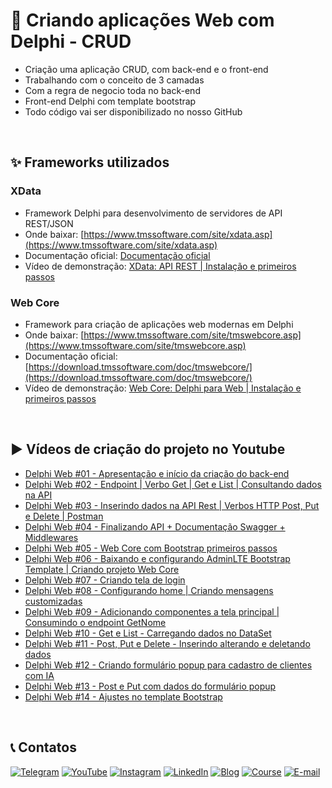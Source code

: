 # 🚀 Criando aplicações Web com Delphi - CRUD
- Criação uma aplicação CRUD, com back-end e o front-end
- Trabalhando com o conceito de 3 camadas 
- Com a regra de negocio toda no back-end 
- Front-end Delphi  com template bootstrap
- Todo código vai ser disponibilizado no nosso GitHub

<br/>

## ✨ Frameworks utilizados
### XData
- Framework Delphi para desenvolvimento de servidores de API REST/JSON
- Onde baixar: [https://www.tmssoftware.com/site/xdata.asp](https://www.tmssoftware.com/site/xdata.asp)
- Documentação oficial: [Documentação oficial](https://doc.tmssoftware.com/biz/xdata/guide/index.html)
- Vídeo de demonstração: [XData: API REST | Instalação e primeiros passos](https://www.youtube.com/watch?v=cwb6_SKbB6A&list=PLLHSz4dOnnN2Xlf7OX47cF20gbmz9-9z0&index=2)

### Web Core
- Framework para criação de aplicações web modernas em Delphi
- Onde baixar: [https://www.tmssoftware.com/site/tmswebcore.asp](https://www.tmssoftware.com/site/tmswebcore.asp)
- Documentação oficial: [https://download.tmssoftware.com/doc/tmswebcore/](https://download.tmssoftware.com/doc/tmswebcore/)
- Vídeo de demonstração: [Web Core: Delphi para Web | Instalação e primeiros passos](https://www.youtube.com/watch?v=n51xdFBRzX0&list=PLLHSz4dOnnN2Xlf7OX47cF20gbmz9-9z0&index=6)
 
<br/>

## ▶️ Vídeos de criação do projeto no Youtube
- [Delphi Web #01 - Apresentação e início da criação do back-end](https://www.youtube.com/watch?v=qrFUxkFV0vQ&list=PLLHSz4dOnnN39OimL44gj6CthKx54MNlY&index=1)
- [Delphi Web #02 - Endpoint | Verbo Get | Get e List | Consultando dados na API](https://www.youtube.com/watch?v=j5RoRTDNx3o&list=PLLHSz4dOnnN39OimL44gj6CthKx54MNlY&index=2)
- [Delphi Web #03 - Inserindo dados na API Rest | Verbos HTTP Post, Put e Delete | Postman](https://www.youtube.com/watch?v=dt23lMZmLpw&list=PLLHSz4dOnnN39OimL44gj6CthKx54MNlY&index=3)
- [Delphi Web #04 - Finalizando API + Documentação Swagger + Middlewares](https://www.youtube.com/watch?v=wx0PkzMm2Zw&list=PLLHSz4dOnnN39OimL44gj6CthKx54MNlY&index=4)
- [Delphi Web #05 - Web Core com Bootstrap primeiros passos](https://www.youtube.com/watch?v=UnICLdUoJP4&list=PLLHSz4dOnnN39OimL44gj6CthKx54MNlY&index=5)
- [Delphi Web #06 - Baixando e configurando AdminLTE Bootstrap Template | Criando projeto Web Core](https://www.youtube.com/watch?v=YAjcr_XkFkQ&list=PLLHSz4dOnnN39OimL44gj6CthKx54MNlY&index=6)
- [Delphi Web #07 - Criando tela de login](https://www.youtube.com/watch?v=594ffUxi4Cc&list=PLLHSz4dOnnN39OimL44gj6CthKx54MNlY&index=7)
- [Delphi Web #08 - Configurando home | Criando mensagens customizadas](https://www.youtube.com/watch?v=Fk3Ep3BudS4&list=PLLHSz4dOnnN39OimL44gj6CthKx54MNlY&index=8)
- [Delphi Web #09 - Adicionando componentes a tela principal | Consumindo o endpoint GetNome](https://www.youtube.com/watch?v=VaDklAuqtaU&list=PLLHSz4dOnnN39OimL44gj6CthKx54MNlY&index=9)
- [Delphi Web #10 - Get e List - Carregando dados no DataSet](https://www.youtube.com/watch?v=gzAnr3pdqdI&list=PLLHSz4dOnnN39OimL44gj6CthKx54MNlY&index=10)
- [Delphi Web #11 - Post, Put e Delete - Inserindo alterando e deletando dados](https://www.youtube.com/watch?v=JZHxRuId1vc&list=PLLHSz4dOnnN39OimL44gj6CthKx54MNlY&index=11)
- [Delphi Web #12 - Criando formulário popup para cadastro de clientes com IA](https://www.youtube.com/watch?v=jwoQ6HuCf64&list=PLLHSz4dOnnN39OimL44gj6CthKx54MNlY&index=12)
- [Delphi Web #13 -  Post e Put com dados do formulário popup](https://www.youtube.com/watch?v=CpeKncJJ1wo&list=PLLHSz4dOnnN39OimL44gj6CthKx54MNlY&index=13)
- [Delphi Web #14 - Ajustes no template Bootstrap](https://www.youtube.com/watch?v=xoStVXAkKGc&list=PLLHSz4dOnnN39OimL44gj6CthKx54MNlY&index=14)

<br/>

## 📞 Contatos

[![Telegram](https://img.shields.io/badge/Telegram-Join-blue?logo=telegram)](https://t.me/Code4Delphi)
[![YouTube](https://img.shields.io/badge/YouTube-Join-red?logo=youtube&logoColor=red)](https://www.youtube.com/@code4delphi)
[![Instagram](https://img.shields.io/badge/Intagram-Follow-red?logo=instagram&logoColor=pink)](https://www.instagram.com/code4delphi/)
[![LinkedIn](https://img.shields.io/badge/LinkedIn-Connect-blue)](https://www.linkedin.com/in/cesar-cardoso-dev)
[![Blog](https://img.shields.io/badge/Blog-Code4Delphi-F00?logo=delphi)](https://code4delphi.com.br/blog/)
[![Course](https://img.shields.io/badge/Course-Delphi-F00?logo=delphi)](https://go.hotmart.com/U81331747Y?dp=1)
[![E-mail](https://img.shields.io/badge/E--mail-Send-yellowgreen?logo=maildotru&logoColor=yellowgreen)](mailto:contato@code4delphi.com.br)
